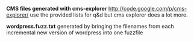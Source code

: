 **CMS files generated with cms-explorer** http://code.google.com/p/cms-explorer/
use the provided lists for q&d but cms explorer does a lot more. 

**wordpress.fuzz.txt**
generated by bringing the filenames from each incremental new version of wordpress into one fuzzfile
